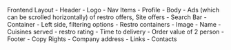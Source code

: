 Frontend Layout
    - Header
        - Logo
        - Nav Items
        - Profile
    - Body
        - Ads (which can be scrolled horizontally) of restro offers, Site offers
        - Search Bar
        - Container
            - Left side, filtering options
            - Restro containers
                - Image
                - Name
                - Cuisines served
                - restro rating
                - Time to delivery
                - Order value of 2 person
    - Footer
        - Copy Rights
        - Company address
        - Links 
        - Contacts